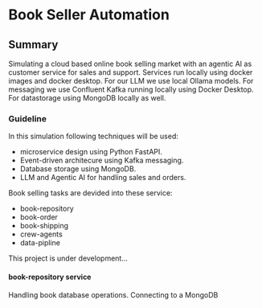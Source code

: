 # Book Seller Automation

## Summary

Simulating a cloud based online book selling market with an agentic AI as customer service for sales and support. Services run locally using docker images and docker desktop. 
For our LLM we use local Ollama models. For messaging we use Confluent Kafka running locally using Docker Desktop. For datastorage using MongoDB locally as well.

### Guideline

In this simulation following techniques will be used:
- microservice design using Python FastAPI.
- Event-driven architecure using Kafka messaging.
- Database storage using MongoDB.
- LLM and Agentic AI for handling sales and orders.

Book selling tasks are devided into these service:

- book-repository
- book-order
- book-shipping
- crew-agents
- data-pipline

This project is under development...

#### book-repository service

Handling book database operations. Connecting to a MongoDB 


